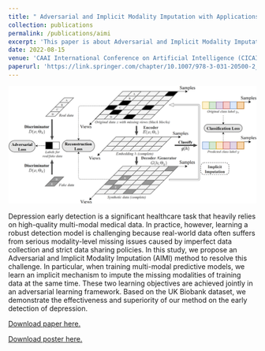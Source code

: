```yaml
---
title: " Adversarial and Implicit Modality Imputation with Applications to Depression Early Detection"
collection: publications
permalink: /publications/aimi
excerpt: 'This paper is about Adversarial and Implicit Modality Imputation with multi-modal representation learning via auto-encoding, clustering based on CPM-Net, adversarial networks and a feedback loop to resolve the modality-missing issue with application to UK Biobank database.'
date: 2022-08-15
venue: 'CAAI International Conference on Artificial Intelligence (CICAI)'
paperurl: 'https://link.springer.com/chapter/10.1007/978-3-031-20500-2_19'
---
```

![An illustration of our AIMI method.](/images/AIMI_pic.png)

Depression early detection is a significant healthcare task that heavily relies on high-quality multi-modal medical data. In practice, however, learning a robust detection model is challenging because real-world data often suffers from serious modality-level missing issues caused by imperfect data collection and strict data sharing policies. In this study, we propose an Adversarial and Implicit Modality Imputation (AIMI) method to resolve this challenge. In particular, when training multi-modal predictive models, we learn an implicit mechanism to impute the missing modalities of training data at the same time. These two learning objectives are achieved jointly in an adversarial learning framework. Based on the UK Biobank dataset, we demonstrate the effectiveness and superiority of our method on the early detection of depression.

[Download paper here.](https://link.springer.com/chapter/10.1007/978-3-031-20500-2_19)

[Download poster here.](https://chengyuehuang511.github.io/files/poster.pdf)
